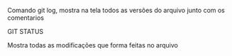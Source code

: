 
Comando git log, mostra na tela todos as versões do arquivo junto com os comentarios

GIT STATUS

Mostra todas as modificações que forma feitas no arquivo

